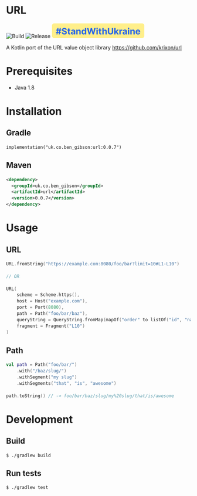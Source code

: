 URL
===

![Build](https://github.com/ben-gibson/url/workflows/Build/badge.svg)
![Release](https://img.shields.io/github/v/release/ben-gibson/url)
[![Stand With Ukraine](https://raw.githubusercontent.com/vshymanskyy/StandWithUkraine/main/badges/StandWithUkraine.svg)](https://stand-with-ukraine.pp.ua)

A Kotlin port of the URL value object library https://github.com/krixon/url

# Prerequisites

- Java 1.8

# Installation

## Gradle
```
implementation("uk.co.ben_gibson:url:0.0.7")
```

## Maven
```xml
<dependency>
  <groupId>uk.co.ben_gibson</groupId>
  <artifactId>url</artifactId>
  <version>0.0.7</version>
</dependency>
```

# Usage

## URL
```kotlin
URL.fromString("https://example.com:8080/foo/bar?limit=10#L1-L10")

// OR

URL(
    scheme = Scheme.https(),
    host = Host("example.com"),
    port = Port(8080),
    path = Path("foo/bar/baz"),
    queryString = QueryString.fromMap(mapOf("order" to listOf("id", "name"))),
    fragment = Fragment("L10")
)

```

## Path
```kotlin
val path = Path("foo/bar/")
    .with("/baz/slug/")
    .withSegment("my slug")
    .withSegments("that", "is", "awesome")

path.toString() // -> foo/bar/baz/slug/my%20slug/that/is/awesome

```

# Development

## Build

```
$ ./gradlew build
```

## Run tests

```
$ ./gradlew test
```